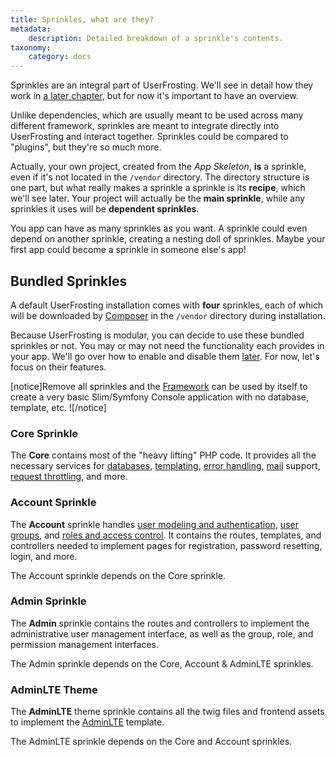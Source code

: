 ```yaml
---
title: Sprinkles, what are they?
metadata:
    description: Detailed breakdown of a sprinkle's contents.
taxonomy:
    category: docs
---
```


Sprinkles are an integral part of UserFrosting. We'll see in detail how they work in [a later chapter](/sprinkles), but for now it's important to have an overview.

Unlike dependencies, which are usually meant to be used across many different framework, sprinkles are meant to integrate directly into UserFrosting and interact together. Sprinkles could be compared to "plugins", but they're so much more.

Actually, your own project, created from the _App Skeleton_, **is** a sprinkle, even if it's not located in the `/vendor` directory. The directory structure is one part, but what really makes a sprinkle a sprinkle is its **recipe**, which we'll see later. Your project will actually be the **main sprinkle**, while any sprinkles it uses will be **dependent sprinkles**.

You app can have as many sprinkles as you want. A sprinkle could even depend on another sprinkle, creating a nesting doll of sprinkles. Maybe your first app could become a sprinkle in someone else's app!

## Bundled Sprinkles

A default UserFrosting installation comes with **four** sprinkles, each of which will be downloaded by [Composer](/installation/requirements/essential-tools-for-php#composer) in the `/vendor` directory during installation. 

Because UserFrosting is modular, you can decide to use these bundled sprinkles or not. You may or may not need the functionality each provides in your app. We'll go over how to enable and disable them [later](/sprinkles/recipe#removing-default-sprinkles). For now, let's focus on their features.

[notice]Remove all sprinkles and the [Framework](/structure/framework) can be used by itself to create a very basic Slim/Symfony Console application with no database, template, etc. ![/notice]

### Core Sprinkle
The **Core** contains most of the "heavy lifting" PHP code. It provides all the necessary services for [databases](/database), [templating](/templating-with-twig), [error handling](/advanced/error-handling), [mail](/mail) support, [request throttling](/routes-and-controllers/client-input/throttle), and more.

### Account Sprinkle
The **Account** sprinkle handles [user modeling and authentication](/users), [user groups](/users/groups), and [roles and access control](/users/access-control). It contains the routes, templates, and controllers needed to implement pages for registration, password resetting, login, and more.

The Account sprinkle depends on the Core sprinkle.

### Admin Sprinkle
The **Admin** sprinkle contains the routes and controllers to implement the administrative user management interface, as well as the group, role, and permission management interfaces.

The Admin sprinkle depends on the Core, Account & AdminLTE sprinkles.

### AdminLTE Theme
The **AdminLTE** theme sprinkle contains all the twig files and frontend assets to implement the [AdminLTE](https://adminlte.io) template.

The AdminLTE sprinkle depends on the Core and Account sprinkles.
